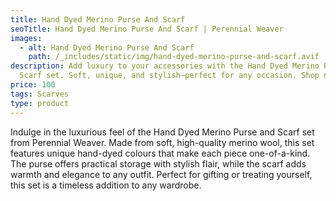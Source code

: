 ```yaml
---
title: Hand Dyed Merino Purse And Scarf
seoTitle: Hand Dyed Merino Purse And Scarf | Perennial Weaver
images:
  - alt: Hand Dyed Merino Purse And Scarf
    path: /_includes/static/img/hand-dyed-merino-purse-and-scarf.avif
description: Add luxury to your accessories with the Hand Dyed Merino Purse and
  Scarf set. Soft, unique, and stylish—perfect for any occasion. Shop now!
price: 100
tags: Scarves
type: product
---
```

Indulge in the luxurious feel of the Hand Dyed Merino Purse and Scarf set from Perennial Weaver. Made from soft, high-quality merino wool, this set features unique hand-dyed colours that make each piece one-of-a-kind. The purse offers practical storage with stylish flair, while the scarf adds warmth and elegance to any outfit. Perfect for gifting or treating yourself, this set is a timeless addition to any wardrobe.
